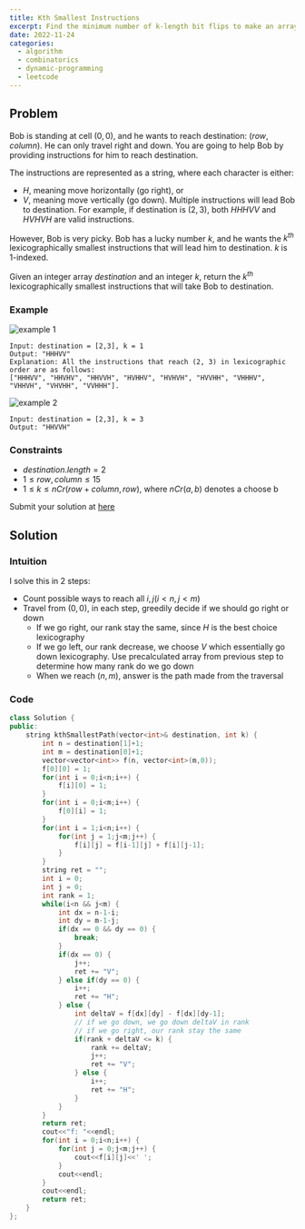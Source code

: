 ```yaml
---
title: Kth Smallest Instructions
excerpt: Find the minimum number of k-length bit flips to make an array of all 1s or kth smallest string of instructions to reach the bottom-right corner of a grid
date: 2022-11-24
categories:
  - algorithm
  - combinatorics
  - dynamic-programming
  - leetcode
---
```


## Problem

Bob is standing at cell $(0, 0)$, and he wants to reach destination: $(row, column)$. He can only travel right and down. You are going to help Bob by providing instructions for him to reach destination.

The instructions are represented as a string, where each character is either:

- $H$, meaning move horizontally (go right), or
- $V$, meaning move vertically (go down).
  Multiple instructions will lead Bob to destination. For example, if destination is $(2, 3)$, both $HHHVV$ and $HVHVH$ are valid instructions.

However, Bob is very picky. Bob has a lucky number $k$, and he wants the $k^{th}$ lexicographically smallest instructions that will lead him to destination. $k$ is 1-indexed.

Given an integer array $destination$ and an integer $k$, return the $k^{th}$ lexicographically smallest instructions that will take Bob to destination.

### Example

![example 1](https://assets.leetcode.com/uploads/2020/10/12/ex1.png)

```
Input: destination = [2,3], k = 1
Output: "HHHVV"
Explanation: All the instructions that reach (2, 3) in lexicographic order are as follows:
["HHHVV", "HHVHV", "HHVVH", "HVHHV", "HVHVH", "HVVHH", "VHHHV", "VHHVH", "VHVHH", "VVHHH"].
```

![example 2](https://assets.leetcode.com/uploads/2020/10/12/ex3.png)

```
Input: destination = [2,3], k = 3
Output: "HHVVH"
```

### Constraints

- $destination.length = 2$
- $1 \leq row, column \leq 15$
- $1 \leq k \leq nCr(row + column, row)$, where $nCr(a, b)$ denotes a choose b

Submit your solution at [here](https://leetcode.com/problems/kth-smallest-instructions/)

## Solution

### Intuition

I solve this in 2 steps:

- Count possible ways to reach all $i,j (i<n, j<m)$
- Travel from $(0,0)$, in each step, greedily decide if we should go right or down
  - If we go right, our rank stay the same, since $H$ is the best choice lexicography
  - If we go left, our rank decrease, we choose $V$ which essentially go down lexicography. Use precalculated array from previous step to determine how many rank do we go down
  - When we reach $(n,m)$, answer is the path made from the traversal

### Code

```cpp
class Solution {
public:
    string kthSmallestPath(vector<int>& destination, int k) {
        int n = destination[1]+1;
        int m = destination[0]+1;
        vector<vector<int>> f(n, vector<int>(m,0));
        f[0][0] = 1;
        for(int i = 0;i<n;i++) {
            f[i][0] = 1;
        }
        for(int i = 0;i<m;i++) {
            f[0][i] = 1;
        }
        for(int i = 1;i<n;i++) {
            for(int j = 1;j<m;j++) {
                f[i][j] = f[i-1][j] + f[i][j-1];
            }
        }
        string ret = "";
        int i = 0;
        int j = 0;
        int rank = 1;
        while(i<n && j<m) {
            int dx = n-1-i;
            int dy = m-1-j;
            if(dx == 0 && dy == 0) {
                break;
            }
            if(dx == 0) {
                j++;
                ret += "V";
            } else if(dy == 0) {
                i++;
                ret += "H";
            } else {
                int deltaV = f[dx][dy] - f[dx][dy-1];
                // if we go down, we go down deltaV in rank
                // if we go right, our rank stay the same
                if(rank + deltaV <= k) {
                    rank += deltaV;
                    j++;
                    ret += "V";
                } else {
                    i++;
                    ret += "H";
                }
            }
        }
        return ret;
        cout<<"f: "<<endl;
        for(int i = 0;i<n;i++) {
            for(int j = 0;j<m;j++) {
                cout<<f[i][j]<<' ';
            }
            cout<<endl;
        }
        cout<<endl;
        return ret;
    }
};
```

